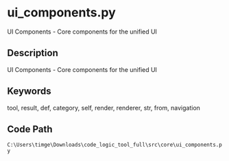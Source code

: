 # ui_components.py

UI Components - Core components for the unified UI

## Description

UI Components - Core components for the unified UI

## Keywords

tool, result, def, category, self, render, renderer, str, from, navigation

## Code Path

`C:\Users\timge\Downloads\code_logic_tool_full\src\core\ui_components.py`

